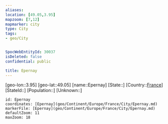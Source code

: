 ```yaml
---
aliases: 
location: [49.05,3.95]
mapzoom: [7,12] 
mapmarker: city 
type: City
tags:
- geo/City


SpocWebEntityId: 30037
isDeleted: false
confidential: public

title: Epernay
---
```

[geo-lon::3.95]
[geo-lat::49.05]
[name::Epernay]
[State::]
[Country::[France](geo/Continent/Europe/France.md)]
[StateId::]
[Population::]
[Unknown::]


```leaflet
id: Epernay
coordinates: [Epernay](geo/Continent/Europe/France/City/Epernay.md)
markerFile: [Epernay](geo/Continent/Europe/France/City/Epernay.md)
defaultZoom: 11 
maxZoom: 18
```


